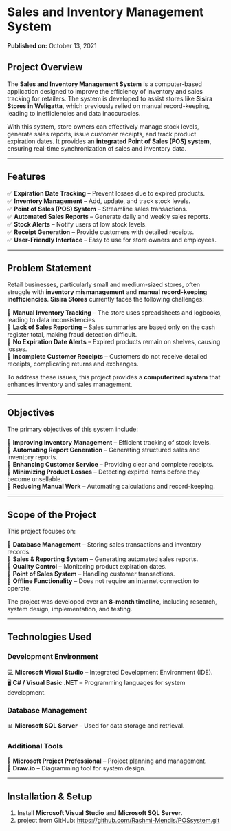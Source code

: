 # Sales and Inventory Management System  
**Published on:** October 13, 2021  

## Project Overview  
The **Sales and Inventory Management System** is a computer-based application designed to improve the efficiency of inventory and sales tracking for retailers. The system is developed to assist stores like **Sisira Stores in Weligatta**, which previously relied on manual record-keeping, leading to inefficiencies and data inaccuracies.  

With this system, store owners can effectively manage stock levels, generate sales reports, issue customer receipts, and track product expiration dates. It provides an **integrated Point of Sales (POS) system**, ensuring real-time synchronization of sales and inventory data.  

---

## Features 
✅ **Expiration Date Tracking** – Prevent losses due to expired products.  
✅ **Inventory Management** – Add, update, and track stock levels.  
✅ **Point of Sales (POS) System** – Streamline sales transactions.  
✅ **Automated Sales Reports** – Generate daily and weekly sales reports.  
✅ **Stock Alerts** – Notify users of low stock levels.  
✅ **Receipt Generation** – Provide customers with detailed receipts.  
✅ **User-Friendly Interface** – Easy to use for store owners and employees.  

---

## Problem Statement  
Retail businesses, particularly small and medium-sized stores, often struggle with **inventory mismanagement** and **manual record-keeping inefficiencies**. **Sisira Stores** currently faces the following challenges:  

🔹 **Manual Inventory Tracking** – The store uses spreadsheets and logbooks, leading to data inconsistencies.  
🔹 **Lack of Sales Reporting** – Sales summaries are based only on the cash register total, making fraud detection difficult.  
🔹 **No Expiration Date Alerts** – Expired products remain on shelves, causing losses.  
🔹 **Incomplete Customer Receipts** – Customers do not receive detailed receipts, complicating returns and exchanges.  

To address these issues, this project provides a **computerized system** that enhances inventory and sales management.  

---

## Objectives  
The primary objectives of this system include:  

🔹 **Improving Inventory Management** – Efficient tracking of stock levels.  
🔹 **Automating Report Generation** – Generating structured sales and inventory reports.  
🔹 **Enhancing Customer Service** – Providing clear and complete receipts.  
🔹 **Minimizing Product Losses** – Detecting expired items before they become unsellable.  
🔹 **Reducing Manual Work** – Automating calculations and record-keeping.  

---

## Scope of the Project  
This project focuses on:  

📌 **Database Management** – Storing sales transactions and inventory records.  
📌 **Sales & Reporting System** – Generating automated sales reports.  
📌 **Quality Control** – Monitoring product expiration dates.  
📌 **Point of Sales System** – Handling customer transactions.  
📌 **Offline Functionality** – Does not require an internet connection to operate.  

The project was developed over an **8-month timeline**, including research, system design, implementation, and testing.  

---

## Technologies Used  

### Development Environment  
💻 **Microsoft Visual Studio** – Integrated Development Environment (IDE).  
🖥️ **C# / Visual Basic .NET** – Programming languages for system development.  

### Database Management  
📊 **Microsoft SQL Server** – Used for data storage and retrieval.  

### Additional Tools  
📌 **Microsoft Project Professional** – Project planning and management.  
📌 **Draw.io** – Diagramming tool for system design.  

---

## Installation & Setup  
1. Install **Microsoft Visual Studio** and **Microsoft SQL Server**.  
2. project from GitHub: https://github.com/Rashmi-Mendis/POSsystem.git
